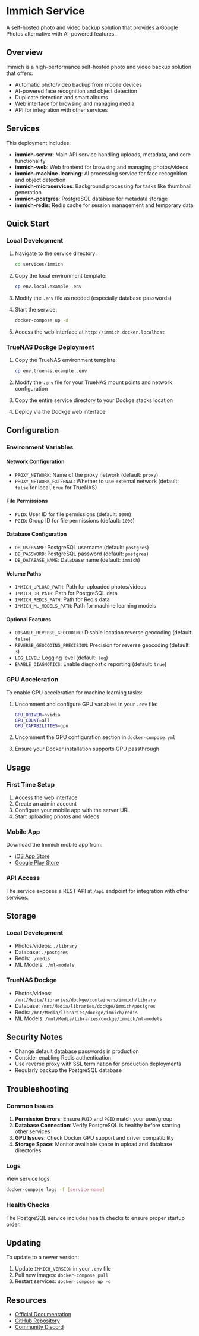 # Immich Service

A self-hosted photo and video backup solution that provides a Google Photos alternative with AI-powered features.

## Overview

Immich is a high-performance self-hosted photo and video backup solution that offers:
- Automatic photo/video backup from mobile devices
- AI-powered face recognition and object detection
- Duplicate detection and smart albums
- Web interface for browsing and managing media
- API for integration with other services

## Services

This deployment includes:

- **immich-server**: Main API service handling uploads, metadata, and core functionality
- **immich-web**: Web frontend for browsing and managing photos/videos
- **immich-machine-learning**: AI processing service for face recognition and object detection
- **immich-microservices**: Background processing for tasks like thumbnail generation
- **immich-postgres**: PostgreSQL database for metadata storage
- **immich-redis**: Redis cache for session management and temporary data

## Quick Start

### Local Development

1. Navigate to the service directory:
   ```bash
   cd services/immich
   ```

2. Copy the local environment template:
   ```bash
   cp env.local.example .env
   ```

3. Modify the `.env` file as needed (especially database passwords)

4. Start the service:
   ```bash
   docker-compose up -d
   ```

5. Access the web interface at `http://immich.docker.localhost`

### TrueNAS Dockge Deployment

1. Copy the TrueNAS environment template:
   ```bash
   cp env.truenas.example .env
   ```

2. Modify the `.env` file for your TrueNAS mount points and network configuration

3. Copy the entire service directory to your Dockge stacks location

4. Deploy via the Dockge web interface

## Configuration

### Environment Variables

#### Network Configuration
- `PROXY_NETWORK`: Name of the proxy network (default: `proxy`)
- `PROXY_NETWORK_EXTERNAL`: Whether to use external network (default: `false` for local, `true` for TrueNAS)

#### File Permissions
- `PUID`: User ID for file permissions (default: `1000`)
- `PGID`: Group ID for file permissions (default: `1000`)

#### Database Configuration
- `DB_USERNAME`: PostgreSQL username (default: `postgres`)
- `DB_PASSWORD`: PostgreSQL password (default: `postgres`)
- `DB_DATABASE_NAME`: Database name (default: `immich`)

#### Volume Paths
- `IMMICH_UPLOAD_PATH`: Path for uploaded photos/videos
- `IMMICH_DB_PATH`: Path for PostgreSQL data
- `IMMICH_REDIS_PATH`: Path for Redis data
- `IMMICH_ML_MODELS_PATH`: Path for machine learning models

#### Optional Features
- `DISABLE_REVERSE_GEOCODING`: Disable location reverse geocoding (default: `false`)
- `REVERSE_GEOCODING_PRECISION`: Precision for reverse geocoding (default: `3`)
- `LOG_LEVEL`: Logging level (default: `log`)
- `ENABLE_DIAGNOTICS`: Enable diagnostic reporting (default: `true`)

### GPU Acceleration

To enable GPU acceleration for machine learning tasks:

1. Uncomment and configure GPU variables in your `.env` file:
   ```bash
   GPU_DRIVER=nvidia
   GPU_COUNT=all
   GPU_CAPABILITIES=gpu
   ```

2. Uncomment the GPU configuration section in `docker-compose.yml`

3. Ensure your Docker installation supports GPU passthrough

## Usage

### First Time Setup

1. Access the web interface
2. Create an admin account
3. Configure your mobile app with the server URL
4. Start uploading photos and videos

### Mobile App

Download the Immich mobile app from:
- [iOS App Store](https://apps.apple.com/us/app/immich/id1614494373)
- [Google Play Store](https://play.google.com/store/apps/details?id=app.immich)

### API Access

The service exposes a REST API at `/api` endpoint for integration with other services.

## Storage

### Local Development
- Photos/videos: `./library`
- Database: `./postgres`
- Redis: `./redis`
- ML Models: `./ml-models`

### TrueNAS Dockge
- Photos/videos: `/mnt/Media/libraries/dockge/containers/immich/library`
- Database: `/mnt/Media/libraries/dockge/immich/postgres`
- Redis: `/mnt/Media/libraries/dockge/immich/redis`
- ML Models: `/mnt/Media/libraries/dockge/immich/ml-models`

## Security Notes

- Change default database passwords in production
- Consider enabling Redis authentication
- Use reverse proxy with SSL termination for production deployments
- Regularly backup the PostgreSQL database

## Troubleshooting

### Common Issues

1. **Permission Errors**: Ensure `PUID` and `PGID` match your user/group
2. **Database Connection**: Verify PostgreSQL is healthy before starting other services
3. **GPU Issues**: Check Docker GPU support and driver compatibility
4. **Storage Space**: Monitor available space in upload and database directories

### Logs

View service logs:
```bash
docker-compose logs -f [service-name]
```

### Health Checks

The PostgreSQL service includes health checks to ensure proper startup order.

## Updating

To update to a newer version:

1. Update `IMMICH_VERSION` in your `.env` file
2. Pull new images: `docker-compose pull`
3. Restart services: `docker-compose up -d`

## Resources

- [Official Documentation](https://immich.app/docs)
- [GitHub Repository](https://github.com/immich-app/immich)
- [Community Discord](https://discord.gg/immich) 